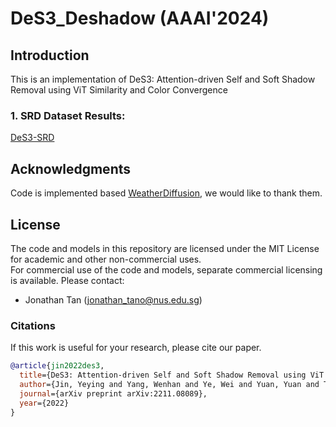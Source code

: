 # DeS3_Deshadow (AAAI'2024)

## Introduction
This is an implementation of DeS3: Attention-driven Self and Soft Shadow Removal using ViT Similarity and Color Convergence

### 1. SRD Dataset Results:
[DeS3-SRD](https://www.dropbox.com/scl/fo/04qdaxrapog8vvikh24d5/h?rlkey=u3e4trwim1im4c2yvc8ig1duq&dl=0)

## Acknowledgments
Code is implemented based [WeatherDiffusion](https://github.com/IGITUGraz/WeatherDiffusion), we would like to thank them.

## License
The code and models in this repository are licensed under the MIT License for academic and other non-commercial uses.<br>
For commercial use of the code and models, separate commercial licensing is available. Please contact:
- Jonathan Tan (jonathan_tano@nus.edu.sg)

### Citations
If this work is useful for your research, please cite our paper. 
```BibTeX
@article{jin2022des3,
  title={DeS3: Attention-driven Self and Soft Shadow Removal using ViT Similarity and Color Convergence},
  author={Jin, Yeying and Yang, Wenhan and Ye, Wei and Yuan, Yuan and Tan, Robby T},
  journal={arXiv preprint arXiv:2211.08089},
  year={2022}
}
```
